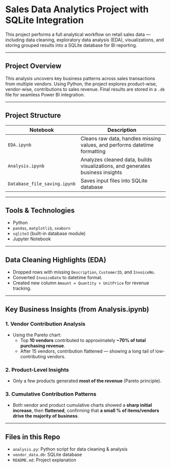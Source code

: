 # Sales Data Analytics Project with SQLite Integration

This project performs a full analytical workflow on retail sales data — including data cleaning, exploratory data analysis (EDA), visualizations, and storing grouped results into a SQLite database for BI reporting.

---

## Project Overview

This analysis uncovers key business patterns across sales transactions from multiple vendors. Using Python, the project explores product-wise, vendor-wise, contributions to sales revenue. Final results are stored in a `.db` file for seamless Power BI integration.

---

## Project Structure

| Notebook                   | Description                                                                 |
|----------------------------|-----------------------------------------------------------------------------|
| `EDA.ipynb`                | Cleans raw data, handles missing values, and performs datetime formatting  |
| `Analysis.ipynb`           | Analyzes cleaned data, builds visualizations, and generates business insights |
| `Database_file_saving.ipynb` | Saves input files into SQLite database  |

---

## Tools & Technologies

- Python 
- `pandas`, `matplotlib`, `seaborn`
- `sqlite3` (built-in database module)
- Jupyter Notebook

---

## Data Cleaning Highlights (EDA)

- Dropped rows with missing `Description`, `CustomerID`, and `InvoiceNo`.
- Converted `InvoiceDate` to datetime format.
- Created new column `Amount = Quantity × UnitPrice` for revenue tracking.

---

## Key Business Insights (from Analysis.ipynb)

### 1. **Vendor Contribution Analysis**
- Using the Pareto chart:
  - Top **10 vendors** contributed to approximately **~70% of total purchasing revenue**.
  - After 15 vendors, contribution flattened — showing a long tail of low-contributing vendors.

### 2. **Product-Level Insights**
- Only a few products generated **most of the revenue** (Pareto principle).
   
### 3. **Cumulative Contribution Patterns**
- Both vendor and product cumulative charts showed a **sharp initial increase**, then **flattened**, confirming that **a small % of items/vendors drive the majority of business**.
---

## Files in this Repo

- `analysis.py`: Python script for data cleaning & analysis
- `vendor_data.db`: SQLite database
- `README.md`: Project explanation
